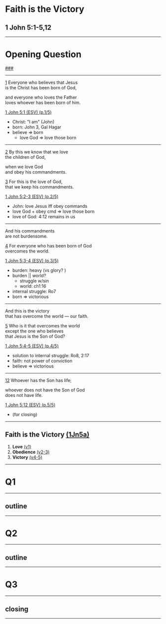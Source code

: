 <!-- .slide: <%= bg("unsplash-Jztmx9yqjBw-stars.jpg") %> data-state="title" -->
# Faith is the Victory
## 1 John 5:1-5,12

---
<!-- .slide: data-background="white" -->
# Opening **Question**

[###](#/outline "secret")

---
[1](# "ref")
Everyone who believes that Jesus <br>
is the Christ has been born of God,

and everyone who loves the Father <br>
loves whoever has been born of him.

[1 John 5:1 (ESV) (p.1/5)](# "ref")

>>>
+ Christ: "I am" (John)
+ born: John 3, Gal Hagar
+ believe &rArr; born
  + love God &rArr; love those born

---
[2](# "ref")
By this we know that we love <br>
the children of God,

when we love God <br>
and obey his commandments.

[3](# "ref")
For this is the love of God,<br>
that we keep his commandments.

[1 John 5:2-3 (ESV) (p.2/5)](# "ref")

>>>
+ John: love Jesus iff obey commands
+ love God + obey cmd &rArr; love those born
+ love of God: 4:12 remains in us

---
And his commandments <br>
are not burdensome.

[4](# "ref")
For everyone who has been born of God<br>
overcomes the world.

[1 John 5:3-4 (ESV) (p.3/5)](# "ref")

>>>
+ burden: heavy (vs glory? )
+ burden || world? 
  + struggle w/sin
  + world: ch1:16
+ internal struggle: Ro7
+ born &rArr; victorious

---
And this is the victory <br>
that has overcome the world — our faith.

[5](# "ref")
Who is it that overcomes the world <br>
except the one who believes <br>
that Jesus is the Son of God?

[1 John 5:4-5 (ESV) (p.4/5)](# "ref")

>>>
+ solution to internal struggle: Ro8, 2:17
+ faith: not power of conviction
+ believe &rArr; victorious

---
[12](# "ref")
Whoever has the Son has life;

whoever does not have the Son of God <br>
does not have life.

[1 John 5:12 (ESV) (p.5/5)](# "ref")

>>>
+ (for closing)

---
<!-- .slide: <%= bg("unsplash-Jztmx9yqjBw-stars.jpg") %> id="outline" -->
## Faith is the Victory [(1Jn5a)](# "ref")
1. **Love** [(v1)](# "ref")
2. **Obedience** [(v2-3)](# "ref")
3. **Victory** [(v4-5)](# "ref")

---
<!-- .slide: data-background="white" -->
# Q1

---
## outline

---
<!-- .slide: data-background="white" -->
# Q2

---
## outline

---
<!-- .slide: data-background="white" -->
# Q3

---
<!-- .slide: <%= bg("unsplash-Jztmx9yqjBw-stars.jpg") %> -->
## closing

---
<!-- .slide: <%= bg("unsplash-Jztmx9yqjBw-stars.jpg") %> class="empty" -->

